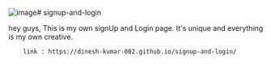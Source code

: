 ![image](https://github.com/Dinesh-kumar-002/signup-and-login/assets/105870692/a0cf54df-02fd-4195-b61a-9d9675e17933)# signup-and-login

hey guys,
        This is my own signUp and Login page.
        It's unique and everything is my own creative.

        link : https://dinesh-kumar-002.github.io/signup-and-login/
